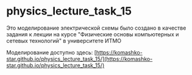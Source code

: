 # physics_lecture_task_15

Это моделирование электрической схемы было создано в качестве задания к лекции на курсе "Физические основы компьютерных и сетевых технологий" в университете ИТМО

Моделирование доступно здесь: [https://komashko-star.github.io/physics_lecture_task_15/](https://komashko-star.github.io/physics_lecture_task_15/)

